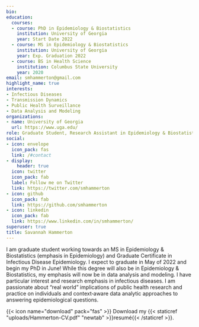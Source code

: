 ```yaml
---
bio: 
education:
  courses:
  - course: PhD in Epidemiology & Biostatistics 
    institution: University of Georgia 
    year: Start Date 2022
  - course: MS in Epidemiology & Biostatistics
    institution: University of Georgia 
    year: Exp. Graduation 2022
  - course: BS in Health Science 
    institution: Columbus State University
    year: 2020
email: smhammerton@gmail.com
highlight_name: true
interests:
- Infectious Diseases 
- Transmission Dynamics
- Public Health Surveillance 
- Data Analysis and Modeling 
organizations:
- name: University of Georgia
  url: https://www.uga.edu/
role: Graduate Student, Research Assistant in Epidemiology & Biostatistics 
social:
- icon: envelope
  icon_pack: fas
  link: /#contact
- display:
    header: true
  icon: twitter
  icon_pack: fab
  label: Follow me on Twitter
  link: https://twitter.com/smhammerton
- icon: github
  icon_pack: fab
  link: https://github.com/smhammerton
- icon: linkedin
  icon_pack: fab
  link: https://www.linkedin.com/in/smhammerton/
superuser: true
title: Savannah Hammerton
---
```


I am graduate student working towards an MS in Epidemiology & Biostatistics (emphasis in Epidemiology) and Graduate Certificate in Infectious Disease Epidemiology. I expect to graduate in May of 2022 and begin my PhD in June! While this degree will also be in Epidemiology & Biostatistics, my emphasis will now be in data analysis and modeling. I have particular interest and research emphasis in infectious diseases. I am passionate about “real world” implications of public health research and practice on individuals and context‐aware data analytic approaches to answering epidemiological questions. 

{{< icon name="download" pack="fas" >}} Download my {{< staticref "uploads/Hammerton-CV.pdf" "newtab" >}}resumé{{< /staticref >}}.

